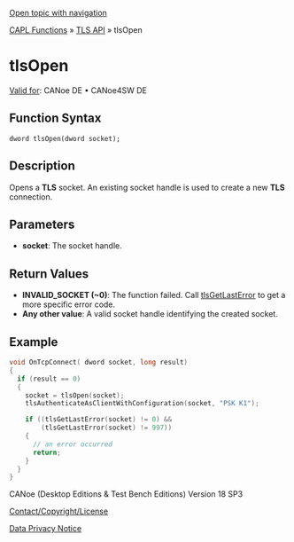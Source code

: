 [Open topic with navigation](../../../../../CANoeDEFamily.htm#Topics/CAPLFunctions/TLSAPI/Functions/CAPLfunctiontlsOpen.md)

[CAPL Functions](../../CAPLfunctions.md) » [TLS API](../CAPLfunctionsTLSOverview.md) » tlsOpen

# tlsOpen

[Valid for](../../../Shared/FeatureAvailability.md):  CANoe DE • CANoe4SW DE

## Function Syntax

```
dword tlsOpen(dword socket);
```

## Description

Opens a **TLS** socket. An existing socket handle is used to create a new **TLS** connection.

## Parameters

- **socket**: The socket handle.

## Return Values

- **INVALID_SOCKET (~0)**: The function failed. Call [tlsGetLastError](CAPLfunctiontlsGetLastError.md) to get a more specific error code.
- **Any other value**: A valid socket handle identifying the created socket.

## Example

```c
void OnTcpConnect( dword socket, long result)
{
  if (result == 0)
  {
    socket = tlsOpen(socket);
    tlsAuthenticateAsClientWithConfiguration(socket, "PSK K1");

    if ((tlsGetLastError(socket) != 0) &&
        (tlsGetLastError(socket) != 997))
    {
      // an error occurred
      return;
    }
  }
}
```

CANoe (Desktop Editions & Test Bench Editions) Version 18 SP3

[Contact/Copyright/License](../../../Shared/ContactCopyrightLicense.md)

[Data Privacy Notice](https://www.vector.com/int/en/company/get-info/privacy-policy/)
